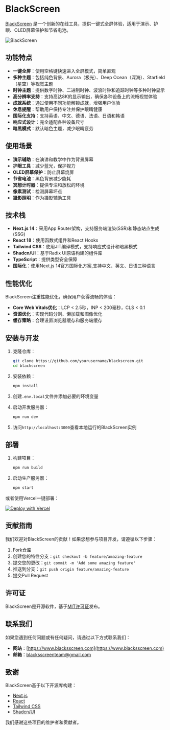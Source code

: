 



# BlackScreen

[BlackScreen](https://www.blacksscreen.com/) 是一个创新的在线工具，提供一键式全屏体验，适用于演示、护眼、OLED屏幕保护和节省电池。

![BlackScreen](https://www.blacksscreen.com/images/blackScreen.webp)

## 功能特点

- **一键全屏**：使用空格键快速进入全屏模式，简单直观
- **多种主题**：包括纯色背景、Aurora（极光）、Deep Ocean（深海）、Starfield（星空）等视觉主题
- **时钟主题**：提供数字时钟、二进制时钟、波浪时钟和追踪时钟等多种时钟显示
- **高分辨率支持**：支持高达8K的显示输出，确保各种设备上的流畅视觉体验
- **成就系统**：通过使用不同功能解锁成就，增强用户体验
- **休息提醒**：帮助用户保持专注并保护眼睛健康
- **国际化支持**：支持英语、中文、德语、法语、日语和韩语
- **响应式设计**：完全适配各种设备尺寸
- **暗黑模式**：默认暗色主题，减少眼睛疲劳

## 使用场景

- **演示辅助**：在演讲和教学中作为背景屏幕
- **护眼工具**：减少蓝光，保护视力
- **OLED屏幕保护**：防止屏幕烧屏
- **节省电池**：黑色背景减少能耗
- **冥想计时器**：提供专注和放松的环境
- **像素测试**：检测屏幕坏点
- **摄影照明**：作为摄影辅助工具

## 技术栈

- **Next.js 14**：采用App Router架构，支持服务端渲染(SSR)和静态站点生成(SSG)
- **React 18**：使用函数式组件和React Hooks
- **Tailwind CSS**：使用JIT编译模式，支持响应式设计和暗黑模式
- **Shadcn/UI**：基于Radix UI原语构建的组件库
- **TypeScript**：提供类型安全保障
- **国际化**：使用Next.js 14官方国际化方案,支持中文、英文、日语三种语言

## 性能优化

BlackScreen注重性能优化，确保用户获得流畅的体验：

- **Core Web Vitals优化**：LCP < 2.5秒，INP < 200毫秒，CLS < 0.1
- **资源优化**：实现代码分割、懒加载和图像优化
- **缓存策略**：合理设置浏览器缓存和服务端缓存

## 安装与开发

1. 克隆仓库：
   ```bash
   git clone https://github.com/yourusername/blackscreen.git
   cd blackscreen
   ```

2. 安装依赖：
   ```bash
   npm install
   ```

3. 创建`.env.local`文件并添加必要的环境变量

4. 启动开发服务器：
   ```bash
   npm run dev
   ```

5. 访问`http://localhost:3000`查看本地运行的BlackScreen实例

## 部署

1. 构建项目：
   ```bash
   npm run build
   ```

2. 启动生产服务器：
   ```bash
   npm start
   ```

或者使用Vercel一键部署：

[![Deploy with Vercel](https://vercel.com/button)](https://vercel.com/new/clone?repository-url=https%3A%2F%2Fgithub.com%2Fyourusername%2Fblackscreen)

## 贡献指南

我们欢迎对BlackScreen的贡献！如果您想参与项目开发，请遵循以下步骤：

1. Fork仓库
2. 创建您的特性分支：`git checkout -b feature/amazing-feature`
3. 提交您的更改：`git commit -m 'Add some amazing feature'`
4. 推送到分支：`git push origin feature/amazing-feature`
5. 提交Pull Request

## 许可证

BlackScreen是开源软件，基于[MIT许可证](LICENSE)发布。

## 联系我们

如果您遇到任何问题或有任何疑问，请通过以下方式联系我们：

- **网站**：[https://www.blacksscreen.com](https://www.blacksscreen.com)
- **邮箱**：[blacksscreenteam@gmail.com](mailto:blacksscreenteam@gmail.com)

## 致谢

BlackScreen基于以下开源库构建：
- [Next.js](https://nextjs.org/)
- [React](https://reactjs.org/)
- [Tailwind CSS](https://tailwindcss.com/)
- [Shadcn/UI](https://ui.shadcn.com/)

我们感谢这些项目的维护者和贡献者。

